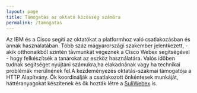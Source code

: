 ```yaml
---
layout: page
title: Támogatás az oktató közösség számára
permalink: /tamogatas
---
```


Az IBM és a Cisco segíti az oktatókat a platformhoz való csatlakozásban és annak használatában. Több száz magyarországi szakember jelentkezett, - akik otthonaikból szintén távmunkát végeznek a Cisco Webex segítségével - hogy felkészítsék a tanárokat az eszköz használatára. Valós időben tudnak segítséget nyújtani számukra,ha elakadnának vagy ha technikai problémák merülnének fel.A kezdeményezés oktatás-szakmai támogatója a HTTP Alapítvány. Ők koordinálják a csatlakozott önkéntesek munkáját, háttéranyagokat készítenek és ők hozták létre a [SuliWebex](https://suliwebex.hu) is.